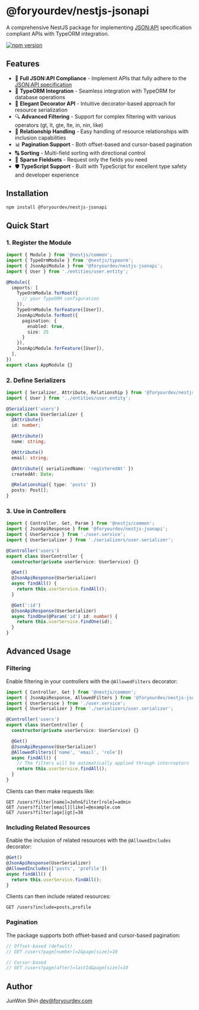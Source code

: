 # @foryourdev/nestjs-jsonapi

A comprehensive NestJS package for implementing [JSON:API](https://jsonapi.org/) specification compliant APIs with TypeORM integration.

[![npm version](https://badge.fury.io/js/%40foryourdev%2Fnestjs-jsonapi.svg)](https://badge.fury.io/js/%40foryourdev%2Fnestjs-jsonapi)

## Features

- 🚀 **Full JSON:API Compliance** - Implement APIs that fully adhere to the [JSON:API specification](https://jsonapi.org/)
- 🧩 **TypeORM Integration** - Seamless integration with TypeORM for database operations
- 🎯 **Elegant Decorator API** - Intuitive decorator-based approach for resource serialization
- 🔍 **Advanced Filtering** - Support for complex filtering with various operators (gt, lt, gte, lte, in, nin, like)
- 🔄 **Relationship Handling** - Easy handling of resource relationships with inclusion capabilities
- 📊 **Pagination Support** - Both offset-based and cursor-based pagination
- 🔠 **Sorting** - Multi-field sorting with directional control
- 🔧 **Sparse Fieldsets** - Request only the fields you need
- 🛡️ **TypeScript Support** - Built with TypeScript for excellent type safety and developer experience

## Installation

```bash
npm install @foryourdev/nestjs-jsonapi
```

## Quick Start

### 1. Register the Module

```typescript
import { Module } from '@nestjs/common';
import { TypeOrmModule } from '@nestjs/typeorm';
import { JsonApiModule } from '@foryourdev/nestjs-jsonapi';
import { User } from './entities/user.entity';

@Module({
  imports: [
    TypeOrmModule.forRoot({
      // your TypeORM configuration
    }),
    TypeOrmModule.forFeature([User]),
    JsonApiModule.forRoot({
      pagination: {
        enabled: true,
        size: 25
      }
    }),
    JsonApiModule.forFeature([User]),
  ],
})
export class AppModule {}
```

### 2. Define Serializers

```typescript
import { Serializer, Attribute, Relationship } from '@foryourdev/nestjs-jsonapi';
import { User } from '../entities/user.entity';

@Serializer('users')
export class UserSerializer {
  @Attribute()
  id: number;

  @Attribute()
  name: string;

  @Attribute()
  email: string;

  @Attribute({ serializedName: 'registeredAt' })
  createdAt: Date;

  @Relationship({ type: 'posts' })
  posts: Post[];
}
```

### 3. Use in Controllers

```typescript
import { Controller, Get, Param } from '@nestjs/common';
import { JsonApiResponse } from '@foryourdev/nestjs-jsonapi';
import { UserService } from './user.service';
import { UserSerializer } from './serializers/user.serializer';

@Controller('users')
export class UserController {
  constructor(private userService: UserService) {}

  @Get()
  @JsonApiResponse(UserSerializer)
  async findAll() {
    return this.userService.findAll();
  }

  @Get(':id')
  @JsonApiResponse(UserSerializer)
  async findOne(@Param('id') id: number) {
    return this.userService.findOne(id);
  }
}
```

## Advanced Usage

### Filtering

Enable filtering in your controllers with the `@AllowedFilters` decorator:

```typescript
import { Controller, Get } from '@nestjs/common';
import { JsonApiResponse, AllowedFilters } from '@foryourdev/nestjs-jsonapi';
import { UserService } from './user.service';
import { UserSerializer } from './serializers/user.serializer';

@Controller('users')
export class UserController {
  constructor(private userService: UserService) {}

  @Get()
  @JsonApiResponse(UserSerializer)
  @AllowedFilters(['name', 'email', 'role'])
  async findAll() {
    // The filters will be automatically applied through interceptors
    return this.userService.findAll();
  }
}
```

Clients can then make requests like:
```
GET /users?filter[name]=John&filter[role]=admin
GET /users?filter[email][like]=@example.com
GET /users?filter[age][gt]=30
```

### Including Related Resources

Enable the inclusion of related resources with the `@AllowedIncludes` decorator:

```typescript
@Get()
@JsonApiResponse(UserSerializer)
@AllowedIncludes(['posts', 'profile'])
async findAll() {
  return this.userService.findAll();
}
```

Clients can then include related resources:
```
GET /users?include=posts,profile
```

### Pagination

The package supports both offset-based and cursor-based pagination:

```typescript
// Offset-based (default)
// GET /users?page[number]=2&page[size]=10

// Cursor-based
// GET /users?page[after]=lastId&page[size]=10
```

## Author

JunWon Shin <dev@foryourdev.com> 
